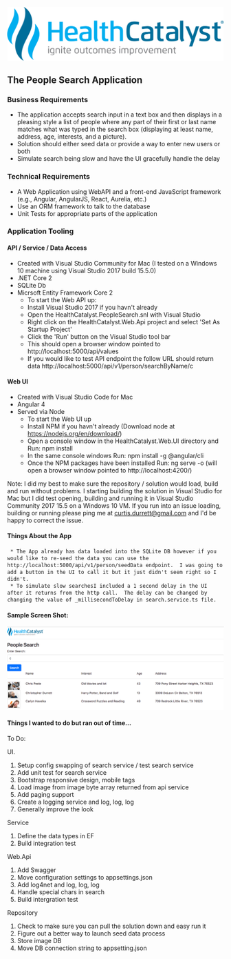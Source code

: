 ![ScreenShot](https://github.com/curtisdurrett/HealthCatalyst.PeopleSearch/blob/master/HealthCatalyst.Web.UI/src/assets/images/healthcatlyst.svg)

## The People Search Application

### Business Requirements

 * The application accepts search input in a text box and then displays in a pleasing style a list of people where any part of their first or last name matches what was typed in the search box (displaying at least name, address, age, interests, and a picture). 
 * Solution should either seed data or provide a way to enter new users or both
 * Simulate search being slow and have the UI gracefully handle the delay

### Technical Requirements

 * A Web Application using WebAPI and a front-end JavaScript framework (e.g., Angular, AngularJS, React, Aurelia, etc.) 
 * Use an ORM framework to talk to the database
 * Unit Tests for appropriate parts of the application
 
### Application Tooling
 
#### API / Service / Data Access
  * Created with Visual Studio Community for Mac (I tested on a Windows 10 machine using Visual Studio 2017 build 15.5.0) 
  * .NET Core 2
  * SQLite Db
  * Micrsoft Entity Framework Core 2
     * To start the Web API up:
     * Install Visual Studio 2017 if you havn't already
     * Open the HealthCatalyst.PeopleSearch.snl with Visual Studio
     * Right click on the HealthCatalyst.Web.Api project and select 'Set As Startup Project'
     * Click the 'Run' button on the Visual Studio tool bar
     * This should open a browser window pointed to http://localhost:5000/api/values
     * If you would like to test API endpoint the follow URL should return data              http://localhost:5000/api/v1/person/searchByName/c
  
#### Web UI
  * Created with Visual Studio Code for Mac
  * Angular 4
  * Served via Node
     * To start the Web UI up
     * Install NPM if you havn't already (Download node at https://nodejs.org/en/download/)
     * Open a console window in the HealthCatalyst.Web.UI directory and Run: npm install
     * In the same console windows Run: npm install -g @angular/cli
     * Once the NPM packages have been installed Run: ng serve -o   (will open a browser window pointed to                      http://localhost:4200/)
     
   Note: I did my best to make sure the repository / solution would load, build and run without problems.  I starting building the solution in Visual Studio for Mac but I did test opening, building and running it in Visual Studio Community 2017 15.5 on a Windows 10 VM.  If you run into an issue loading, building or running please ping me at curtis.durrett@gmail.com and I'd be happy to correct the issue.      
     
 #### Things About the App
     * The App already has data loaded into the SQLite DB however if you would like to re-seed the data you can use the http://localhost:5000/api/v1/person/seedData endpoint.  I was going to add a button in the UI to call it but it just didn't seem right so I didn't.  
     * To simulate slow searchesI included a 1 second delay in the UI after it returns from the http call.  The delay can be changed by changing the value of _millisecondToDelay in search.service.ts file.  
 
 #### Sample Screen Shot:
![ScreenShot](https://github.com/curtisdurrett/HealthCatalyst.PeopleSearch/blob/master/searchApp.png)

#### Things I wanted to do but ran out of time...
  To Do:

  UI.
  1. Setup config swapping of search service / test search service
  2. Add unit test for search service
  3. Bootstrap responsive design, mobile tags
  4. Load image from image byte array returned from api service
  5. Add paging support
  6. Create a logging service and log, log, log
  7. Generally improve the look

  Service
  1. Define the data types in EF
  2. Build integration test

  Web.Api
  1. Add Swagger
  2. Move configuration settings to appsettings.json 
  3. Add log4net and log, log, log
  4. Handle special chars in search
  5. Build intergration test 

  Repository
  1. Check to make sure you can pull the solution down and easy run it
  2. Figure out a better way to launch seed data process
  3. Store image DB
  4. Move DB connection string to appsetting.json 
